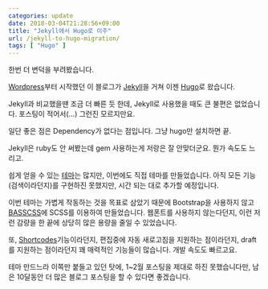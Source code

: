 ```yaml
---
categories: update
date: 2018-03-04T21:28:56+09:00
title: "Jekyll에서 Hugo로 이주"
url: /jekyll-to-hugo-migration/
tags: [ "Hugo" ]
---
```


한번 더 변덕을 부려봤습니다.

[Wordpress](https://wordpress.org)부터 시작했던 이 블로그가 [Jekyll](https://jekyllrb.com)을 거쳐 이젠 [Hugo](https://gohugo.io)로 왔습니다.

Jekyll과 비교했을땐 조금 더 빠른 듯 한데, Jekyll로 사용했을 때도 큰 불편은 없었습니다. 포스팅이 적어서(...) 그런진 모르지만요.

일단 좋은 점은 Dependency가 없다는 점입니다. 그냥 hugo만 설치하면 끝.

Jekyll은 ruby도 안 써봤는데 gem 사용하는게 저랑은 잘 안맞더군요. 뭔가 속도도 느리고.

쉽게 얻을 수 있는 [테마](https://themes.gohugo.io/)는 많지만, 이번에도 직접 테마를 만들었습니다. 아직 모든 기능(검색이라던지)를 구현하진 못했지만, 시간 되는 대로 추가할 예정입니다.

이번 테마는 가볍게 작동하는 것을 목표로 삼았기 때문에 Bootstrap을 사용하지 않고 [BASSCSS](http://basscss.com)에 SCSS를 이용하여 만들었습니다. 웹폰트를 사용하지 않는다던지, 이런 저런 감량을 한 끝에 상당히 많은 용량을 줄일 수 있었습니다.

또, [Shortcodes](https://gohugo.io/content-management/shortcodes/)기능이라던지, 편집중에 자동 새로고침을 지원하는 점이라던지, draft를 지원하는 점이라던지 꽤 매력적인 기능들이 많습니다. 개발 속도도 빠르고요.

테마 만드느라 이쪽만 붙들고 있던 탓에, 1~2월 포스팅을 제대로 하진 못했습니다만, 남은 10달동안 더 많은 블로그 포스팅을 할 수 있다면 좋겠습니다.
